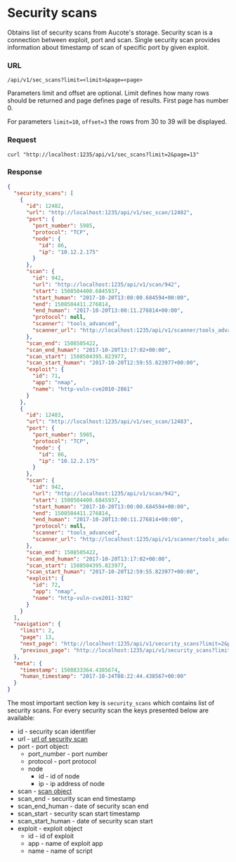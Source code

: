 # Security scans

Obtains list of security scans from Aucote's storage. Security scan is a connection between exploit, port and scan.
Single security scan provides information about timestamp of scan of specific port by given exploit.

### URL

```
/api/v1/sec_scans?limit=<limit>&page=<page>
```

Parameters limit and offset are optional. Limit defines how many rows should be returned 
and page defines page of results. First page has number 0.

For parameters `limit=10`, `offset=3` the rows from 30 to 39 will be displayed.

### Request

```
curl "http://localhost:1235/api/v1/sec_scans?limit=2&page=13"
```

### Response

```json
{
  "security_scans": [
    {
      "id": 12482,
      "url": "http://localhost:1235/api/v1/sec_scan/12482",
      "port": {
        "port_number": 5985,
        "protocol": "TCP",
        "node": {
          "id": 86,
          "ip": "10.12.2.175"
        }
      },
      "scan": {
        "id": 942,
        "url": "http://localhost:1235/api/v1/scan/942",
        "start": 1508504400.6845937,
        "start_human": "2017-10-20T13:00:00.684594+00:00",
        "end": 1508504411.276814,
        "end_human": "2017-10-20T13:00:11.276814+00:00",
        "protocol": null,
        "scanner": "tools_advanced",
        "scanner_url": "http://localhost:1235/api/v1/scanner/tools_advanced"
      },
      "scan_end": 1508505422,
      "scan_end_human": "2017-10-20T13:17:02+00:00",
      "scan_start": 1508504395.823977,
      "scan_start_human": "2017-10-20T12:59:55.823977+00:00",
      "exploit": {
        "id": 71,
        "app": "nmap",
        "name": "http-vuln-cve2010-2861"
      }
    },
    {
      "id": 12483,
      "url": "http://localhost:1235/api/v1/sec_scan/12483",
      "port": {
        "port_number": 5985,
        "protocol": "TCP",
        "node": {
          "id": 86,
          "ip": "10.12.2.175"
        }
      },
      "scan": {
        "id": 942,
        "url": "http://localhost:1235/api/v1/scan/942",
        "start": 1508504400.6845937,
        "start_human": "2017-10-20T13:00:00.684594+00:00",
        "end": 1508504411.276814,
        "end_human": "2017-10-20T13:00:11.276814+00:00",
        "protocol": null,
        "scanner": "tools_advanced",
        "scanner_url": "http://localhost:1235/api/v1/scanner/tools_advanced"
      },
      "scan_end": 1508505422,
      "scan_end_human": "2017-10-20T13:17:02+00:00",
      "scan_start": 1508504395.823977,
      "scan_start_human": "2017-10-20T12:59:55.823977+00:00",
      "exploit": {
        "id": 72,
        "app": "nmap",
        "name": "http-vuln-cve2011-3192"
      }
    }
  ],
  "navigation": {
    "limit": 2,
    "page": 13,
    "next_page": "http://localhost:1235/api/v1/security_scans?limit=2&page=14",
    "previous_page": "http://localhost:1235/api/v1/security_scans?limit=2&page=12"
  },
  "meta": {
    "timestamp": 1508833364.4385674,
    "human_timestamp": "2017-10-24T08:22:44.438567+00:00"
  }
}
```

The most important section key is `security_scans` which contains list of security scans. 
For every security scan the keys presented below are available:

* id - security scan identifier
* url - [url of security scan](security_scan.md)
* port - port object:
    * port_number - port number
    * protocol - port protocol
    * node
        * id - id of node
        * ip - ip address of node
* scan - [scan object](scans.md)
* scan_end - security  scan end timestamp
* scan_end_human - date of security scan end
* scan_start - security scan start timestamp
* scan_start_human - date of security scan start
* exploit - exploit object
    * id - id of exploit
    * app - name of exploit app
    * name - name of script